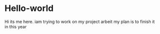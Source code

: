 # Hello-world
Hi its me here. iam trying to work on my project arbeit
my plan is to finish it in this year
